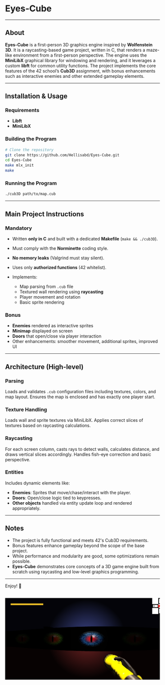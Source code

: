 # Eyes-Cube

---

## About

**Eyes-Cube** is a first-person 3D graphics engine inspired by **Wolfenstein 3D**. It is a raycasting-based game project, written in C, that renders a maze-like environment from a first-person perspective. The engine uses the **MiniLibX** graphical library for windowing and rendering, and it leverages a custom **libft** for common utility functions. The project implements the core features of the 42 school’s **Cub3D** assignment, with bonus enhancements such as interactive enemies and other extended gameplay elements.

---

## Installation & Usage

### Requirements

* **Libft**
* **MiniLibX**

### Building the Program

```bash
# Clone the repository
git clone https://github.com/Hellisabd/Eyes-Cube.git
cd Eyes-Cube
make mlx_init
make
```

### Running the Program

```bash
./cub3D path/to/map.cub
```

---

## Main Project Instructions

### Mandatory

* Written **only in C** and built with a dedicated **Makefile** (`make && ./cub3D`).
* Must comply with the **Norminette** coding style.
* **No memory leaks** (Valgrind must stay silent).
* Uses only **authorized functions** (42 whitelist).
* Implements:

  * Map parsing from `.cub` file
  * Textured wall rendering using **raycasting**
  * Player movement and rotation
  * Basic sprite rendering

### Bonus

* **Enemies** rendered as interactive sprites
* **Minimap** displayed on screen
* **Doors** that open/close via player interaction
* Other enhancements: smoother movement, additional sprites, improved UI

---

## Architecture (High‑level)

### Parsing

Loads and validates `.cub` configuration files including textures, colors, and map layout. Ensures the map is enclosed and has exactly one player start.

### Texture Handling

Loads wall and sprite textures via MiniLibX. Applies correct slices of textures based on raycasting calculations.

### Raycasting

For each screen column, casts rays to detect walls, calculates distance, and draws vertical slices accordingly. Handles fish-eye correction and basic perspective.

### Entities

Includes dynamic elements like:

* **Enemies**: Sprites that move/chase/interact with the player.
* **Doors**: Open/close logic tied to keypresses.
* **Other objects** handled via entity update loop and rendered appropriately.

---

## Notes

* The project is fully functional and meets 42's Cub3D requirements.
* Bonus features enhance gameplay beyond the scope of the base project.
* While performance and modularity are good, some optimizations remain possible.
* **Eyes-Cube** demonstrates core concepts of a 3D game engine built from scratch using raycasting and low-level graphics programming.

---

Enjoy! 🎉

<br>![In game – aperçu](assets/in_game.png)<br>
